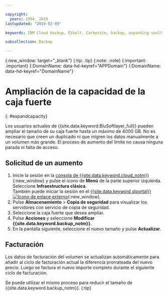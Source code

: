 ```yaml
---

copyright:
  years: 1994, 2019
lastupdated: "2019-02-05"

keywords: IBM Cloud backup, EVault, Carbonite, backup, expanding vault

subcollection: Backup

---
```

{:new_window: target="_blank"}
{:tip: .tip}
{:note: .note}
{:important: .important}
{:DomainName: data-hd-keyref="APPDomain"}
{:DomainName: data-hd-keyref="DomainName"}


# Ampliación de la capacidad de la caja fuerte
{: #expandcapacity}

Los usuarios actuales de {{site.data.keyword.BluSoftlayer_full}} pueden ampliar el tamaño de su caja fuerte hasta un máximo de 4000 GB. No es necesario que creen un duplicado ni que migren los datos manualmente a un volumen más grande. El proceso de aumento del límite no causa ninguna parada ni falta de acceso.

## Solicitud de un aumento

1. Inicie la sesión en la [consola de {{site.data.keyword.cloud_notm}}](https://{DomainName}/){:new_window} y pulse el icono de **Menú** de la parte superior izquierda. Seleccione **Infraestructura clásica**.<br/>
   También puede iniciar la sesión en el [{{site.data.keyword.slportal}} ![Icono de enlace externo](../../icons/launch-glyph.svg "Icono de enlace externo")](https://control.softlayer.com/){:new_window}.
2. Pulse **Almacenamiento** > **Copia de seguridad** para visualizar los servidores con servicio de copia de seguridad.
3. Seleccione la caja fuerte que desea ampliar.
4. Pulse **Acciones** y seleccione **Modificar {{site.data.keyword.backup_notm}}**.
5. En la pantalla siguiente, seleccione el nuevo tamaño y pulse **Actualizar**.

## Facturación

Los datos de facturación del volumen se actualizan automáticamente para añadir al ciclo de facturación actual la diferencia prorrateada del nuevo precio. Luego se factura el nuevo importe completo durante el siguiente ciclo de facturación.

Se puede utilizar el mismo proceso para reducir el tamaño de {{site.data.keyword.backup_notm}}.
{:tip}
